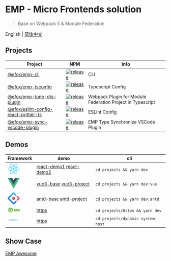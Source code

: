 # EMP - Micro Frontends solution
> Base on Webpack 5 & Module Federation

English | [简体中文](./README-zh_CN.md)

## Projects
|Project|NPM|Info|
|---|---|---|
|[@efox/emp-cli](packages/emp-cli)|[![release](https://img.shields.io/npm/v/@efox/emp-cli.svg)](https://www.npmjs.com/package/@efox/emp-cli)|CLI|
|[@efox/emp-tsconfig](packages/emp-tsconfig)|[![release](https://img.shields.io/npm/v/@efox/emp-tsconfig.svg)](https://www.npmjs.com/package/@efox/emp-tsconfig)|Typescript Config|
|[@efox/emp-tune-dts-plugin](packages/emp-tune-dts-plugin)|[![release](https://img.shields.io/npm/v/@efox/emp-tune-dts-plugin.svg)](https://www.npmjs.com/package/@efox/emp-tune-dts-plugin)| Webpack Plugin for Module Federation Project in Typescript|
|[@efox/eslint-config-react-prittier-ts](packages/eslint-config-react-prittier-ts)|[![release](https://img.shields.io/npm/v/@efox/eslint-config-react-prittier-ts.svg)](https://www.npmjs.com/package/@efox/eslint-config-react-prittier-ts)|ESLint Config|
|[@efox/emp-sync-vscode-plugin](https://github.com/efoxTeam/emp-sync-vscode-plugin)|[![release](https://img.shields.io/badge/emp--sync--base-v0.1.5-green.svg)](https://marketplace.visualstudio.com/items?itemName=Benny.emp-sync-base)|EMP Type Synchronize VSCode Plugin|

## Demos
|Framework|demo|cli|
|---|---|---|
|<img src='assets/react.png' width='38'/>|[react-demo1](projects/demo1) [react-demo2](projects/demo2)|`cd projects && yarn dev`|
|<img src='assets/vue.png' width='38'/>|[vue3-base](projects/vue3-base) [vue3-project](projects/vue3-project)|`cd projects && yarn dev:vue`|
|<img src='assets/antd.jpeg' width='38'/>|[antd-base](projects/antd-base) [antd-project](projects/antd-project1)|`cd projects && yarn dev:antd`|
|<img src='assets/https.png' width='38'/>|[https](projects/https)|`cd projects/https && yarn dev`|
|<img src='assets/dynamic.png' width='38'/>|[https](projects/dynamic-system-host)|`cd projects/dynamic-system-host`|

## Show Case 
[EMP Awesome](https://github.com/efoxTeam/emp-Awesome)
